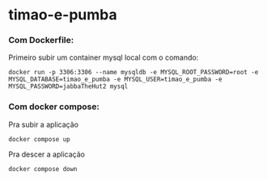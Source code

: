# timao-e-pumba



### Com Dockerfile:
Primeiro subir um container mysql local com o comando:
```
docker run -p 3306:3306 --name mysqldb -e MYSQL_ROOT_PASSWORD=root -e MYSQL_DATABASE=timao_e_pumba -e MYSQL_USER=timao_e_pumba -e MYSQL_PASSWORD=jabbaTheHut2 mysql
```


### Com docker compose:
Pra subir a aplicação
```
docker compose up
```

Pra descer a aplicação
```
docker compose down
```